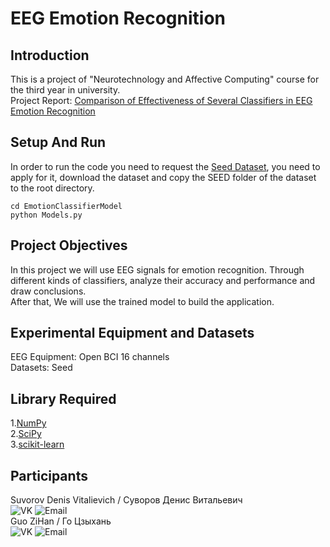 # EEG Emotion Recognition

## Introduction

This is a project of "Neurotechnology and Affective Computing" course for the third year in university.  
Project Report: [Comparison of Effectiveness of Several Classifiers in EEG
Emotion Recognition](https://denisandgzh.github.io/EEG-Emotion-Recognition/)  

## Setup And Run

In order to run the code you need to request the [Seed Dataset](https://bcmi.sjtu.edu.cn/home/seed/seed.html), you need to apply for it, download the dataset and copy the SEED folder of the dataset to the root directory.  

```shell
cd EmotionClassifierModel
python Models.py
```

## Project Objectives

In this project we will use EEG signals for emotion recognition. Through different kinds of classifiers, analyze their accuracy and performance and draw conclusions.  
After that, We will use the trained model to build the application.

## Experimental Equipment and Datasets

EEG Equipment: Open BCI 16 channels  
Datasets: Seed

## Library Required

1.[NumPy](https://numpy.org/)  
2.[SciPy](https://scipy.org/)  
3.[scikit-learn](https://scikit-learn.org/stable/)

## Participants

Suvorov Denis Vitalievich / Суворов Денис Витальевич  
![VK](https://img.shields.io/badge/VK-denissvvv-green)
![Email](https://img.shields.io/badge/mail-erkobraxx%40gmail.com-blue)  
Guo ZiHan / Го Цзыхань  
![VK](https://img.shields.io/badge/VK-zjjhgzh-green)
![Email](https://img.shields.io/badge/mail-zjjhgzh%40gmail.com-blue)  
